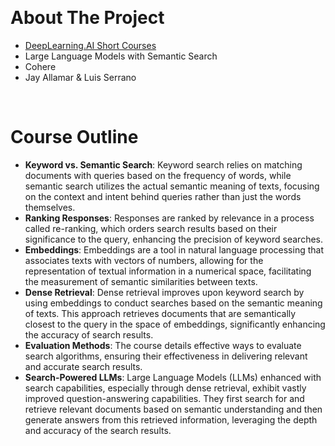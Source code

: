 &nbsp;

# About The Project

- [DeepLearning.AI Short Courses](https://learn.deeplearning.ai/)
- Large Language Models with Semantic Search
- Cohere
- Jay Allamar & Luis Serrano

&nbsp;

# Course Outline

- **Keyword vs. Semantic Search**: Keyword search relies on matching documents with queries based on the frequency of words, while semantic search utilizes the actual semantic meaning of texts, focusing on the context and intent behind queries rather than just the words themselves.
- **Ranking Responses**: Responses are ranked by relevance in a process called re-ranking, which orders search results based on their significance to the query, enhancing the precision of keyword searches.
- **Embeddings**: Embeddings are a tool in natural language processing that associates texts with vectors of numbers, allowing for the representation of textual information in a numerical space, facilitating the measurement of semantic similarities between texts.
- **Dense Retrieval**: Dense retrieval improves upon keyword search by using embeddings to conduct searches based on the semantic meaning of texts. This approach retrieves documents that are semantically closest to the query in the space of embeddings, significantly enhancing the accuracy of search results.
- **Evaluation Methods**: The course details effective ways to evaluate search algorithms, ensuring their effectiveness in delivering relevant and accurate search results.
- **Search-Powered LLMs**: Large Language Models (LLMs) enhanced with search capabilities, especially through dense retrieval, exhibit vastly improved question-answering capabilities. They first search for and retrieve relevant documents based on semantic understanding and then generate answers from this retrieved information, leveraging the depth and accuracy of the search results.

&nbsp;
